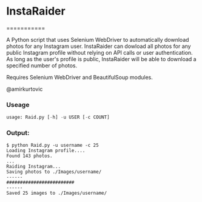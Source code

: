 # InstaRaider
===========

A Python script that uses Selenium WebDriver to automatically download photos for any Instagram user.
InstaRaider can dowload all photos for any public Instagram profile without relying on API calls or user authentication. As long as the user's profile is public, InstaRaider will be able to download a specified number of photos.

Requires Selenium WebDriver and BeautifulSoup modules.

@amirkurtovic

### Useage
```python
usage: Raid.py [-h] -u USER [-c COUNT]
```

### Output:
```
$ python Raid.py -u username -c 25
Loading Instagram profile....
Found 143 photos.
...
Raiding Instagram...
Saving photos to ./Images/username/
------
#########################
------
Saved 25 images to ./Images/username/
```
